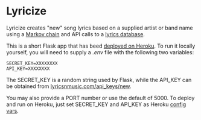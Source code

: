 Lyricize
==============

Lyricize creates "new" song lyrics based on a supplied artist or band name using a [Markov chain](https://github.com/MaxWagner/PyMarkovChain/) and API calls to a [lyrics database](http://www.lyricsnmusic.com/api).

This is a short Flask app that has beed [deployed on Heroku](). To run it locally yourself, you will need to supply a *.env* file with the following two variables:

	SECRET_KEY=XXXXXXXX
	API_KEY=XXXXXXXX

The SECRET_KEY is a random string used by Flask, while the API_KEY can be obtained from [lyricsnmusic.com/api_keys/new](http://www.lyricsnmusic.com/api_keys/new).

You may also provide a PORT number or use the default of 5000. To deploy and run on Heroku, just set SECRET_KEY and API_KEY as Heroku [config vars](https://devcenter.heroku.com/articles/config-vars).